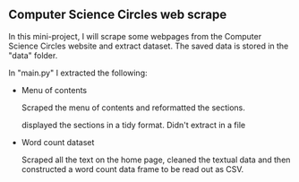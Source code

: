## Computer Science Circles web scrape



In this mini-project, I will scrape some webpages from the Computer Science Circles website and extract dataset. The saved data is stored in the "data" folder.



In "main.py" I extracted the following:

- Menu of contents

  Scraped the menu of contents and reformatted the sections.

  displayed the sections in a tidy format. Didn't extract in a file

- Word count dataset

  Scraped all the text on the home page, cleaned the textual data and then constructed a word count data frame to be read out as CSV.



